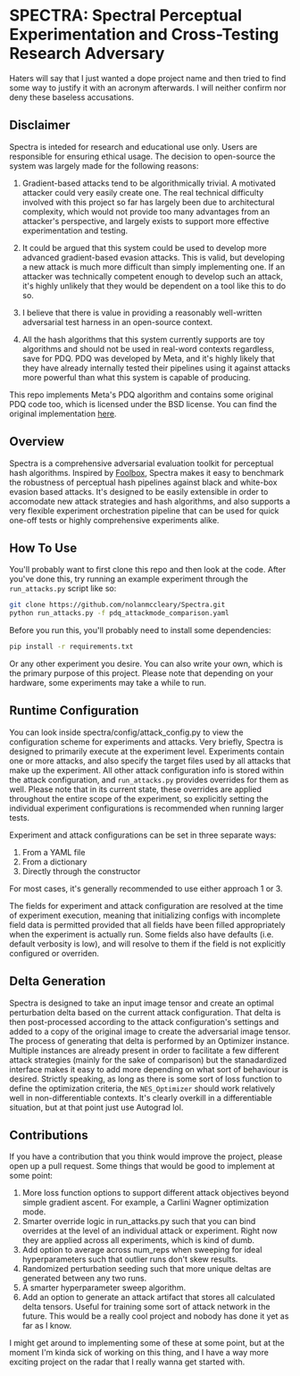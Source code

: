 # SPECTRA: Spectral Perceptual Experimentation and Cross-Testing Research Adversary

Haters will say that I just wanted a dope project name and then tried to find some way to justify it with an acronym afterwards. I will neither confirm nor deny these baseless accusations.

## Disclaimer
Spectra is inteded for research and educational use only. Users are responsible for ensuring ethical usage. The decision to open-source the system was largely made for the following reasons:

1. Gradient-based attacks tend to be algorithmically trivial. A motivated attacker could very easily create one. The real technical difficulty involved with this project so far has largely been due to architectural complexity, which would not provide too many advantages from an attacker's perspective, and largely exists to support more effective experimentation and testing. 

2. It could be argued that this system could be used to develop more advanced gradient-based evasion attacks. This is valid, but developing a new attack is much more difficult than simply implementing one. If an attacker was technically competent enough to develop such an attack, it's highly unlikely that they would be dependent on a tool like this to do so.

3. I believe that there is value in providing a reasonably well-written adversarial test harness in an open-source context. 

4. All the hash algorithms that this system currently supports are toy algorithms and should not be used in real-word contexts regardless, save for PDQ. PDQ was developed by Meta, and it's highly likely that they have already internally tested their pipelines using it against attacks more powerful than what this system is capable of producing. 

This repo implements Meta's PDQ algorithm and contains some original PDQ code too, which is licensed under the BSD license. You can find the original implementation [here](https://github.com/facebook/ThreatExchange/tree/main/pdq).

## Overview
Spectra is a comprehensive adversarial evaluation toolkit for perceptual hash algorithms. Inspired by [Foolbox](https://github.com/bethgelab/foolbox), Spectra makes it easy to benchmark the robustness of perceptual hash pipelines against black and white-box evasion based attacks. It's designed to be easily extensible in order to accomodate new attack strategies and hash algorithms, and also supports a very flexible experiment orchestration pipeline that can be used for quick one-off tests or highly comprehensive experiments alike.


## How To Use

You'll probably want to first clone this repo and then look at the code. After you've done this, try running an example experiment through the `run_attacks.py` script like so:

```bash
git clone https://github.com/nolanmccleary/Spectra.git
python run_attacks.py -f pdq_attackmode_comparison.yaml
```

Before you run this, you'll probably need to install some dependencies:

```bash
pip install -r requirements.txt
```


Or any other experiment you desire. You can also write your own, which is the primary purpose of this project. Please note that depending on your hardware, some experiments may take a while to run. 

## Runtime Configuration

You can look inside spectra/config/attack_config.py to view the configuration scheme for experiments and attacks. Very briefly, Spectra is designed to primarily execute at the experiment level. Experiments contain one or more attacks, and also specify the target files used by all attacks that make up the experiment. All other attack configuration info is stored within the attack configuration, and `run_attacks.py` provides overrides for them as well. Please note that in its current state, these overrides are applied throughout the entire scope of the experiment, so explicitly setting the individual experiment configurations is recommended when running larger tests. 

Experiment and attack configurations can be set in three separate ways: 
1. From a YAML file 
2. From a dictionary
3. Directly through the constructor

For most cases, it's generally recommended to use either approach 1 or 3.

The fields for experiment and attack configuration are resolved at the time of experiment execution, meaning that initializing configs with incomplete field data is permitted provided that all fields have been filled appropriately when the experiment is actually run. Some fields also have defaults (i.e. default verbosity is low), and will resolve to them if the field is not explicitly configured or overriden. 


## Delta Generation

Spectra is designed to take an input image tensor and create an optimal perturbation delta based on the current attack configuration. That delta is then post-processed according to the attack configuration's settings and added to a copy of the original image to create the adversarial image tensor. The process of generating that delta is performed by an Optimizer instance. Multiple instances are already present in order to facilitate a few different attack strategies (mainly for the sake of comparison) but the stanadardized interface makes it easy to add more depending on what sort of behaviour is desired. Strictly speaking, as long as there is some sort of loss function to define the optimization criteria, the `NES_Optimizer` should work relatively well in non-differentiable contexts. It's clearly overkill in a differentiable situation, but at that point just use Autograd lol. 






## Contributions

If you have a contribution that you think would improve the project, please open up a pull request. Some things that would be good to implement at some point:

1. More loss function options to support different attack objectives beyond simple gradient ascent. For example, a Carlini Wagner optimization mode. 
2. Smarter override logic in run_attacks.py such that you can bind overrides at the level of an individual attack or experiment. Right now they are applied across all experiments, which is kind of dumb.
3. Add option to average across num_reps when sweeping for ideal hyperparameters such that outlier runs don't skew results.
4. Randomized perturbation seeding such that more unique deltas are generated between any two runs.
5. A smarter hyperparameter sweep algorithm.
6. Add an option to generate an attack artifact that stores all calculated delta tensors. Useful for training some sort of attack network in the future. This would be a really cool project and nobody has done it yet as far as I know.


I might get around to implementing some of these at some point, but at the moment I'm kinda sick of working on this thing, and I have a way more exciting project on the radar that I really wanna get started with. 
